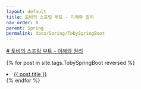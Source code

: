 ```yaml
---
layout: default
title: 토비의 스프링 부트 - 이해와 원리
nav_order: 8
parent: Spring
permalink: docs/Spring/TobySpringBoot
---
```


[# 토비의 스프링 부트 \- 이해와 원리](https://inf.run/etzw)

{% for post in site.tags.TobySpringBoot reversed %}
  <li><a href="{{ post.url }}">{{ post.title }}</a></li>
{% endfor %}

